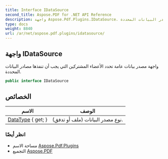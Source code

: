 ```yaml
---
title: Interface IDataSource
second_title: Aspose.PDF for .NET API Reference
description: واجهة Aspose.Pdf.Plugins.IDataSource. واجهة مصدر بيانات عامة تحدد الأعضاء المشتركين التي يجب أن تنفذها مصادر البيانات المحددة
type: docs
weight: 8840
url: /ar/net/aspose.pdf.plugins/idatasource/
---
```

## واجهة IDataSource

واجهة مصدر بيانات عامة تحدد الأعضاء المشتركين التي يجب أن تنفذها مصادر البيانات المحددة.

```csharp
public interface IDataSource
```

## الخصائص

| الاسم | الوصف |
| --- | --- |
| [DataType](../../aspose.pdf.plugins/idatasource/datatype/) { get; } | نوع مصدر البيانات (ملف أو تدفق). |

### انظر أيضًا

* مساحة الاسم [Aspose.Pdf.Plugins](../../aspose.pdf.plugins/)
* التجميع [Aspose.PDF](../../)